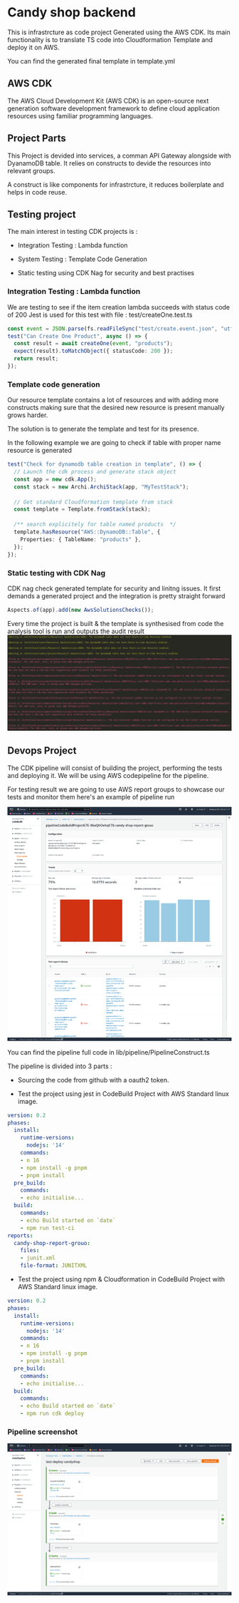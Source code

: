 # Candy shop backend

This is infrastrcture as code project Generated using the AWS CDK.
Its main functionality is to translate TS code into Cloudformation Template and deploy it on AWS.

You can find the generated final template in template.yml

## AWS CDK

The AWS Cloud Development Kit (AWS CDK) is an open-source next generation software development framework to define cloud application resources using familiar programming languages.

## Project Parts

This Project is devided into services, a comman API Gateway alongside with DyanamoDB table. It relies on constructs to devide the resources into relevant groups.

A construct is like components for infrastrcture, it reduces boilerplate and helps in code reuse.

## Testing project

The main interest in testing CDK projects is :

- Integration Testing : Lambda function

- System Testing : Template Code Generation

- Static testing using CDK Nag for security and best practises


### Integration Testing : Lambda function

We are testing to see if the item creation lambda succeeds with status code of 200
Jest is used for this test with file : test/createOne.test.ts

```typescript
const event = JSON.parse(fs.readFileSync("test/create.event.json", "utf-8"));
test("Can Create One Product", async () => {
  const result = await createOne(event, "products");
  expect(result).toMatchObject({ statusCode: 200 });
  return result;
});
```

### Template code generation

Our resource template contains a lot of resources and with adding more constructs making sure that the desired new resource is present manually grows harder.

The solution is to generate the template and test for its presence.

In the following example we are going to check if table with proper name resource is generated

```typescript
test("Check for dynamodb table creation in template", () => {
  // Launch the cdk process and generate stack object
  const app = new cdk.App();
  const stack = new Archi.ArchiStack(app, "MyTestStack");

  // Get standard Cloudformation template from stack
  const template = Template.fromStack(stack);

  /** search explicitely for table named products  */
  template.hasResource("AWS::DynamoDB::Table", {
    Properties: { TableName: "products" },
  });
});
```

### Static testing with CDK Nag

CDK nag check generated template for security and linitng issues. It first demands a generated project and the integration is pretty straight forward

```typescript
Aspects.of(app).add(new AwsSolutionsChecks());
```

Every time the project is built & the template is synthesised from code the analysis tool is run and outputs the audit result
![test](./static-test.png)

## Devops Project

The CDK pipeline will consist of building the project, performing the tests and deploying it.
We will be using AWS codepipeline for the pipeline.

For testing result we are going to use AWS report groups to showcase our tests and monitor them here's an example of pipeline run

![result](test-screenshot.png)

You can find the pipeline full code in lib/pipeline/PipelineConstruct.ts

The pipeline is divided into 3 parts :

- Sourcing the code from github with a oauth2 token.

- Test the project using jest in CodeBuild Project with AWS Standard linux image.

```yaml
version: 0.2
phases:
  install:
    runtime-versions:
      nodejs: '14'
    commands:
    - n 16
    - npm install -g pnpm
    - pnpm install
  pre_build:
    commands:
    - echo initialise...
  build:
    commands:
    - echo Build started on `date`
    - npm run test-ci
reports:
  candy-shop-report-grouo:
    files:
    - junit.xml
    file-format: JUNITXML

```

- Test the project using npm  & Cloudformation in CodeBuild Project with AWS Standard linux image.

```yaml
version: 0.2
phases:
  install:
    runtime-versions:
      nodejs: '14'
    commands:
    - n 16
    - npm install -g pnpm
    - pnpm install
  pre_build:
    commands:
    - echo initialise...
  build:
    commands:
    - echo Build started on `date`
    - npm run cdk deploy

```

### Pipeline screenshot

![pieline](pipeline.png)
